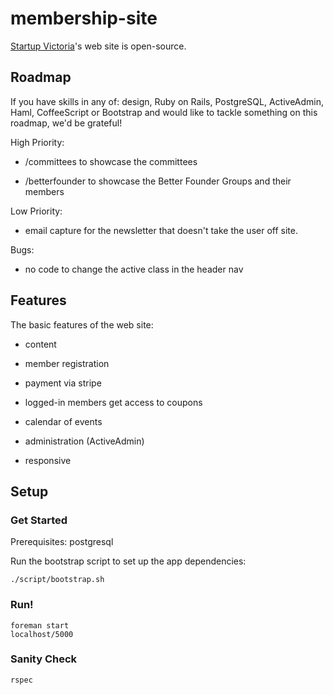 # membership-site

[Startup Victoria](https://startupvictoria.com.au/)'s web site is open-source.

## Roadmap

If you have skills in any of: design, Ruby on Rails, PostgreSQL, ActiveAdmin, Haml, CoffeeScript or Bootstrap
and would like to tackle something on this roadmap, we'd be grateful!

High Priority:

* /committees to showcase the committees

* /betterfounder to showcase the Better Founder Groups and their members

Low Priority:

* email capture for the newsletter that doesn't take the user off site.

Bugs:

* no code to change the active class in the header nav

## Features

The basic features of the web site:

* content

* member registration

* payment via stripe

* logged-in members get access to coupons

* calendar of events

* administration (ActiveAdmin)

* responsive

## Setup

### Get Started

Prerequisites: postgresql

Run the bootstrap script to set up the app dependencies:

```
./script/bootstrap.sh
```

### Run!

```
foreman start 
localhost/5000
```

### Sanity Check

```
rspec
```
